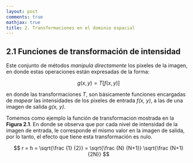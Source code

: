 ```yaml
---
layout: post
comments: true
mathjax: true
title: 2. Transformaciones en el dominio espacial
---
```

## 2.1 Funciones de transformación de intensidad

Este conjunto de métodos _manipula directamente_ los pixeles de la imagen, en donde estas operaciones están expresadas de la forma:

$$ g(x, y) = T[f(x, y)] $$

en donde las transformaciones _T_, son básicamente funciones encargadas de _mapear_ las intensidades de los pixeles de entrada _f(x, y)_, a las de una imagen de salida _g(x, y)_.

Tomemos como ejemplo la función de transformacion mostrada en la __Figura 2.1__. En donde se observa que por cada nivel de intensidad de la imagen de entrada, le corresponde el mismo valor en la imagen de salida, por lo tanto, el efecto que tiene esta transformación es nulo.


$$ r = h = \sqrt{\frac {1} {2}} = \sqrt{\frac {N} {N+1}} \sqrt{\frac {N+1} {2N}} $$
